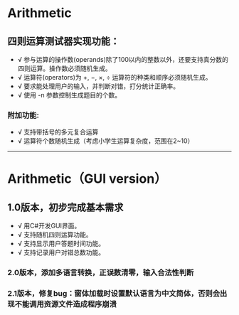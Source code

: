 # Arithmetic
## 四则运算测试器实现功能：
- √ 参与运算的操作数(operands)除了100以内的整数以外，还要支持真分数的四则运算。操作数必须随机生成。
- √ 运算符(operators)为 +, −, ×, ÷ 运算符的种类和顺序必须随机生成。
- √ 要求能处理用户的输入，并判断对错，打分统计正确率。
- √ 使用 -n 参数控制生成题目的个数。
### 附加功能:
- √ 支持带括号的多元复合运算
- √ 运算符个数随机生成（考虑小学生运算复杂度，范围在2~10）
***
# Arithmetic（GUI version）
## 1.0版本，初步完成基本需求
- √ 用C#开发GUI界面。
- √ 支持随机四则运算功能。
- √ 支持显示用户答题时间功能。
- √ 支持记录用户对错总数功能。
### 2.0版本，添加多语言转换，正误数清零，输入合法性判断
### 2.1版本，修复bug：窗体加载时设置默认语言为中文简体，否则会出现不能调用资源文件造成程序崩溃
